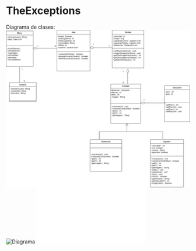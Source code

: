 ﻿# TheExceptions
Diagrama de clases:
![Diagrama](doc/diagrama.png)
![Diagrama](doc/diagramaViejo.jpg)
![Consigna](doc/juego.pdf)
